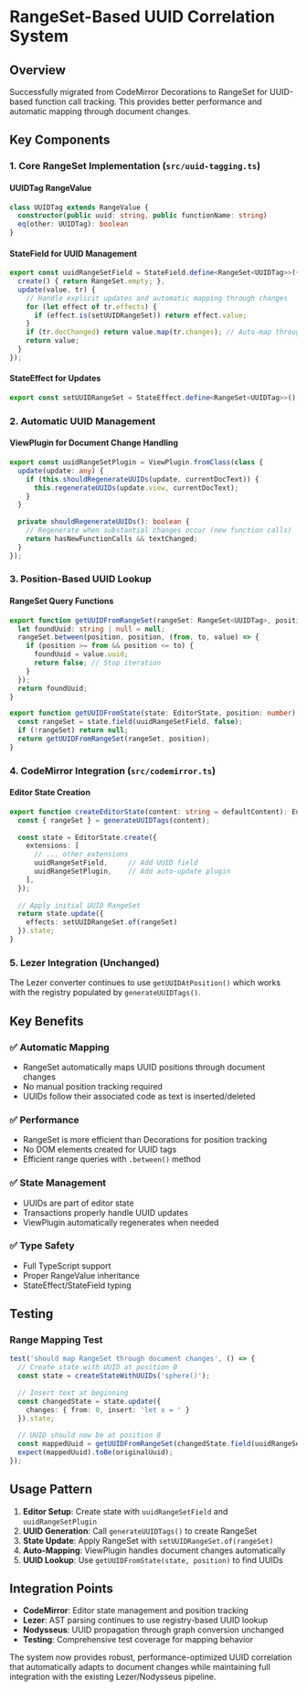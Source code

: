 # RangeSet-Based UUID Correlation System

## Overview
Successfully migrated from CodeMirror Decorations to RangeSet for UUID-based function call tracking. This provides better performance and automatic mapping through document changes.

## Key Components

### 1. **Core RangeSet Implementation** (`src/uuid-tagging.ts`)

#### UUIDTag RangeValue
```typescript
class UUIDTag extends RangeValue {
  constructor(public uuid: string, public functionName: string)
  eq(other: UUIDTag): boolean
}
```

#### StateField for UUID Management
```typescript
export const uuidRangeSetField = StateField.define<RangeSet<UUIDTag>>({
  create() { return RangeSet.empty; },
  update(value, tr) {
    // Handle explicit updates and automatic mapping through changes
    for (let effect of tr.effects) {
      if (effect.is(setUUIDRangeSet)) return effect.value;
    }
    if (tr.docChanged) return value.map(tr.changes); // Auto-map through changes
    return value;
  }
});
```

#### StateEffect for Updates
```typescript
export const setUUIDRangeSet = StateEffect.define<RangeSet<UUIDTag>>();
```

### 2. **Automatic UUID Management**

#### ViewPlugin for Document Change Handling
```typescript
export const uuidRangeSetPlugin = ViewPlugin.fromClass(class {
  update(update: any) {
    if (this.shouldRegenerateUUIDs(update, currentDocText)) {
      this.regenerateUUIDs(update.view, currentDocText);
    }
  }
  
  private shouldRegenerateUUIDs(): boolean {
    // Regenerate when substantial changes occur (new function calls)
    return hasNewFunctionCalls && textChanged;
  }
});
```

### 3. **Position-Based UUID Lookup**

#### RangeSet Query Functions
```typescript
export function getUUIDFromRangeSet(rangeSet: RangeSet<UUIDTag>, position: number): string | null {
  let foundUuid: string | null = null;
  rangeSet.between(position, position, (from, to, value) => {
    if (position >= from && position <= to) {
      foundUuid = value.uuid;
      return false; // Stop iteration
    }
  });
  return foundUuid;
}

export function getUUIDFromState(state: EditorState, position: number): string | null {
  const rangeSet = state.field(uuidRangeSetField, false);
  if (!rangeSet) return null;
  return getUUIDFromRangeSet(rangeSet, position);
}
```

### 4. **CodeMirror Integration** (`src/codemirror.ts`)

#### Editor State Creation
```typescript
export function createEditorState(content: string = defaultContent): EditorState {
  const { rangeSet } = generateUUIDTags(content);
  
  const state = EditorState.create({
    extensions: [
      // ... other extensions
      uuidRangeSetField,     // Add UUID field
      uuidRangeSetPlugin,    // Add auto-update plugin
    ],
  });
  
  // Apply initial UUID RangeSet
  return state.update({
    effects: setUUIDRangeSet.of(rangeSet)
  }).state;
}
```

### 5. **Lezer Integration** (Unchanged)
The Lezer converter continues to use `getUUIDAtPosition()` which works with the registry populated by `generateUUIDTags()`.

## Key Benefits

### ✅ **Automatic Mapping**
- RangeSet automatically maps UUID positions through document changes
- No manual position tracking required
- UUIDs follow their associated code as text is inserted/deleted

### ✅ **Performance**
- RangeSet is more efficient than Decorations for position tracking
- No DOM elements created for UUID tags
- Efficient range queries with `.between()` method

### ✅ **State Management**
- UUIDs are part of editor state
- Transactions properly handle UUID updates
- ViewPlugin automatically regenerates when needed

### ✅ **Type Safety**
- Full TypeScript support
- Proper RangeValue inheritance
- StateEffect/StateField typing

## Testing

### Range Mapping Test
```typescript
test('should map RangeSet through document changes', () => {
  // Create state with UUID at position 0
  const state = createStateWithUUIDs('sphere()');
  
  // Insert text at beginning
  const changedState = state.update({
    changes: { from: 0, insert: 'let x = ' }
  }).state;
  
  // UUID should now be at position 8
  const mappedUuid = getUUIDFromRangeSet(changedState.field(uuidRangeSetField), 8);
  expect(mappedUuid).toBe(originalUuid);
});
```

## Usage Pattern

1. **Editor Setup**: Create state with `uuidRangeSetField` and `uuidRangeSetPlugin`
2. **UUID Generation**: Call `generateUUIDTags()` to create RangeSet
3. **State Update**: Apply RangeSet with `setUUIDRangeSet.of(rangeSet)` 
4. **Auto-Mapping**: ViewPlugin handles document changes automatically
5. **UUID Lookup**: Use `getUUIDFromState(state, position)` to find UUIDs

## Integration Points

- **CodeMirror**: Editor state management and position tracking
- **Lezer**: AST parsing continues to use registry-based UUID lookup  
- **Nodysseus**: UUID propagation through graph conversion unchanged
- **Testing**: Comprehensive test coverage for mapping behavior

The system now provides robust, performance-optimized UUID correlation that automatically adapts to document changes while maintaining full integration with the existing Lezer/Nodysseus pipeline.